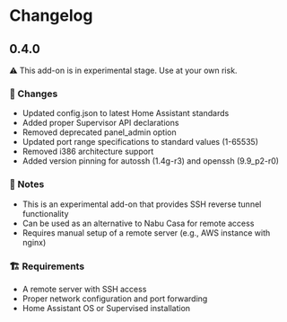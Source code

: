 # Changelog

## 0.4.0

⚠️ This add-on is in experimental stage. Use at your own risk.

### 🔨 Changes
- Updated config.json to latest Home Assistant standards
- Added proper Supervisor API declarations
- Removed deprecated panel_admin option
- Updated port range specifications to standard values (1-65535)
- Removed i386 architecture support
- Added version pinning for autossh (1.4g-r3) and openssh (9.9_p2-r0)

### 📝 Notes
- This is an experimental add-on that provides SSH reverse tunnel functionality
- Can be used as an alternative to Nabu Casa for remote access
- Requires manual setup of a remote server (e.g., AWS instance with nginx)

### 🏗 Requirements
- A remote server with SSH access
- Proper network configuration and port forwarding
- Home Assistant OS or Supervised installation 